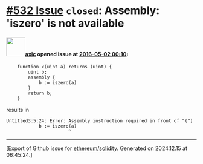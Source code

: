 # [\#532 Issue](https://github.com/ethereum/solidity/issues/532) `closed`: Assembly: 'iszero' is not available

#### <img src="https://avatars.githubusercontent.com/u/20340?v=4" width="50">[axic](https://github.com/axic) opened issue at [2016-05-02 00:10](https://github.com/ethereum/solidity/issues/532):

```
    function x(uint a) returns (uint) {
        uint b;
        assembly {
            b := iszero(a)
        }
        return b;
    }
```

results in

```
Untitled3:5:24: Error: Assembly instruction required in front of "(")
            b := iszero(a)
                       ^
```





-------------------------------------------------------------------------------



[Export of Github issue for [ethereum/solidity](https://github.com/ethereum/solidity). Generated on 2024.12.15 at 06:45:24.]
